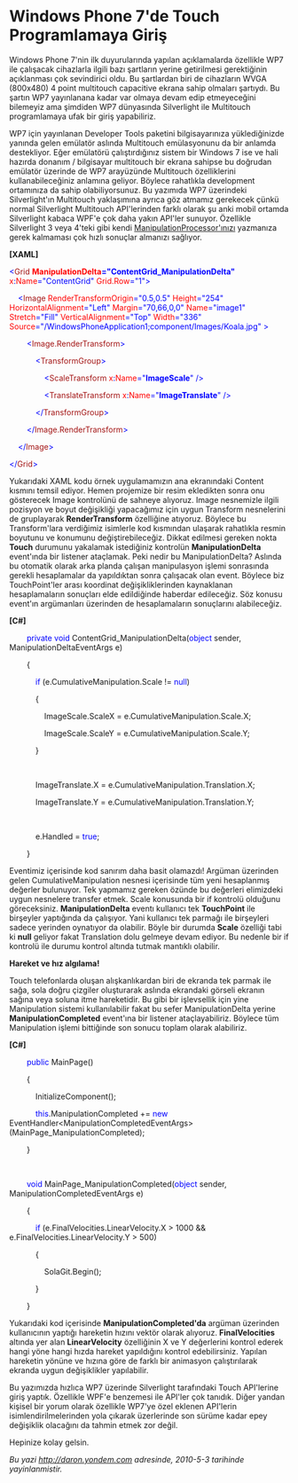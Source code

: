 # Windows Phone 7'de Touch Programlamaya Giriş 

Windows Phone 7'nin ilk duyurularında yapılan açıklamalarda özellikle
WP7 ile çalışacak cihazlarla ilgili bazı şartların yerine getirilmesi
gerektiğinin açıklanması çok sevindirici oldu. Bu şartlardan biri de
cihazların WVGA (800x480) 4 point multitouch capacitive ekrana sahip
olmaları şartıydı. Bu şartın WP7 yayınlanana kadar var olmaya devam edip
etmeyeceğini bilemeyiz ama şimdiden WP7 dünyasında Silverlight ile
Multitouch programlamaya ufak bir giriş yapabiliriz.

WP7 için yayınlanan Developer Tools paketini bilgisayarınıza
yüklediğinizde yanında gelen emülatör aslında Multitouch emülasyonunu da
bir anlamda destekliyor. Eğer emülatörü çalıştırdığınız sistem bir
Windows 7 ise ve hali hazırda donanım / bilgisayar multitouch bir ekrana
sahipse bu doğrudan emülatör üzerinde de WP7 arayüzünde Multitouch
özelliklerini kullanabileceğiniz anlamına geliyor. Böylece rahatlıkla
development ortamınıza da sahip olabiliyorsunuz. Bu yazımıda WP7
üzerindeki Silverlight'ın Multitouch yaklaşımına ayrıca göz atmamız
gerekecek çünkü normal Silverlight Multitouch API'lerinden farklı olarak
şu anki mobil ortamda Silverlight kabaca WPF'e çok daha yakın API'ler
sunuyor. Özellikle Silverlight 3 veya 4'teki gibi kendi
[ManipulationProcessor'ınızı](http://daron.yondem.com/tr/post/ea33f1e2-6209-42c7-8495-747a34771b00)
yazmanıza gerek kalmaması çok hızlı sonuçlar almanızı sağlıyor.

**[XAML]**

<span style="color: blue;">\<</span><span
style="color: #a31515;">Grid</span><span style="color: red;">
**ManipulationDelta**</span><span
style="color: blue;">**="ContentGrid\_ManipulationDelta"**</span><span
style="color: red;">  x</span><span style="color: blue;">:</span><span
style="color: red;">Name</span><span
style="color: blue;">="ContentGrid"</span><span style="color: red;">
Grid.Row</span><span style="color: blue;">="1"\></span>

<span style="color: #a31515;">    </span><span
style="color: blue;">\<</span><span
style="color: #a31515;">Image</span><span style="color: red;">
RenderTransformOrigin</span><span
style="color: blue;">="0.5,0.5"</span><span style="color: red;">
Height</span><span style="color: blue;">="254"</span><span
style="color: red;"> HorizontalAlignment</span><span
style="color: blue;">="Left"</span><span style="color: red;">
Margin</span><span style="color: blue;">="70,66,0,0"</span><span
style="color: red;"> Name</span><span
style="color: blue;">="image1"</span><span style="color: red;">
Stretch</span><span style="color: blue;">="Fill"</span><span
style="color: red;"> VerticalAlignment</span><span
style="color: blue;">="Top"</span><span style="color: red;">
Width</span><span style="color: blue;">="336"</span><span
style="color: red;"> Source</span><span
style="color: blue;">="/WindowsPhoneApplication1;component/Images/Koala.jpg" \></span>

<span style="color: #a31515;">        </span><span
style="color: blue;">\<</span><span
style="color: #a31515;">Image.RenderTransform</span><span
style="color: blue;">\></span>

<span style="color: #a31515;">            </span><span
style="color: blue;">\<</span><span
style="color: #a31515;">TransformGroup</span><span
style="color: blue;">\></span>

<span style="color: #a31515;">                </span><span
style="color: blue;">\<</span><span
style="color: #a31515;">ScaleTransform</span><span style="color: red;">
x</span><span style="color: blue;">:</span><span
style="color: red;">Name</span><span
style="color: blue;">="**ImageScale**" /\></span>

<span style="color: #a31515;">                </span><span
style="color: blue;">\<</span><span
style="color: #a31515;">TranslateTransform</span><span
style="color: red;"> x</span><span style="color: blue;">:</span><span
style="color: red;">Name</span><span
style="color: blue;">="**ImageTranslate**" /\></span>

<span style="color: #a31515;">            </span><span
style="color: blue;">\</</span><span
style="color: #a31515;">TransformGroup</span><span
style="color: blue;">\></span>

<span style="color: #a31515;">        </span><span
style="color: blue;">\</</span><span
style="color: #a31515;">Image.RenderTransform</span><span
style="color: blue;">\></span>

<span style="color: #a31515;">    </span><span
style="color: blue;">\</</span><span
style="color: #a31515;">Image</span><span style="color: blue;">\></span>

<span style="color: blue;">\</</span><span
style="color: #a31515;">Grid</span><span style="color: blue;">\></span>

Yukarıdaki XAML kodu örnek uygulamamızın ana ekranındaki Content kısmını
temsil ediyor. Hemen projemize bir resim ekledikten sonra onu gösterecek
Image kontrolünü de sahneye alıyoruz. Image nesnemizle ilgili pozisyon
ve boyut değişikliği yapacağımız için uygun Transform nesnelerini de
gruplayarak **RenderTransform** özelliğine atıyoruz. Böylece bu
Transform'lara verdiğimiz isimlerle kod kısmından ulaşarak rahatlıkla
resmin boyutunu ve konumunu değiştirebileceğiz. Dikkat edilmesi gereken
nokta **Touch** durumunu yakalamak istediğiniz kontrolün
**ManipulationDelta** event'ında bir listener ataçlamak. Peki nedir bu
ManipulationDelta? Aslında bu otomatik olarak arka planda çalışan
manipulasyon işlemi sonrasında gerekli hesaplamalar da yapıldıktan sonra
çalışacak olan event. Böylece biz TouchPoint'ler arası koordinat
değişikliklerinden kaynaklanan hesaplamaların sonuçları elde edildiğinde
haberdar edileceğiz. Söz konusu event'ın argümanları üzerinden de
hesaplamaların sonuçlarını alabileceğiz.

**[C\#]**

        <span style="color: blue;">private</span> <span
style="color: blue;">void</span> ContentGrid\_ManipulationDelta(<span
style="color: blue;">object</span> sender, ManipulationDeltaEventArgs e)

        {

            <span style="color: blue;">if</span>
(e.CumulativeManipulation.Scale != <span
style="color: blue;">null</span>)

            {

                ImageScale.ScaleX = e.CumulativeManipulation.Scale.X;

                ImageScale.ScaleY = e.CumulativeManipulation.Scale.Y;

            }        

 

            ImageTranslate.X = e.CumulativeManipulation.Translation.X;

            ImageTranslate.Y = e.CumulativeManipulation.Translation.Y;

 

            e.Handled = <span style="color: blue;">true</span>;

        }

Eventimiz içerisinde kod sanırım daha basit olamazdı! Argüman üzerinden
gelen CumulativeManipulation nesnesi içerisinde tüm yeni hesaplanmış
değerler bulunuyor. Tek yapmamız gereken özünde bu değerleri elimizdeki
uygun nesnelere transfer etmek. Scale konusunda bir if kontrolü olduğunu
göreceksiniz. **ManipulationDelta** eventı kullanıcı tek **TouchPoint**
ile birşeyler yaptığında da çalışıyor. Yani kullanıcı tek parmağı ile
birşeyleri sadece yerinden oynatıyor da olabilir. Böyle bir durumda
**Scale** özelliği tabi ki **null** geliyor fakat Translation dolu
gelmeye devam ediyor. Bu nedenle bir if kontrolü ile durumu kontrol
altında tutmak mantıklı olabilir.

**Hareket ve hız algılama!**

Touch telefonlarda oluşan alışkanlıkardan biri de ekranda tek parmak ile
sağa, sola doğru çizgiler oluşturarak aslında ekrandaki görseli ekranın
sağına veya soluna itme hareketidir. Bu gibi bir işlevsellik için yine
Manipulation sistemi kullanılabilir fakat bu sefer ManipulationDelta
yerine **ManipulationCompleted** event'ına bir listener ataçlayabiliriz.
Böylece tüm Manipulation işlemi bittiğinde son sonucu toplam olarak
alabiliriz.

**[C\#]**

        <span style="color: blue;">public</span> MainPage()

        {

            InitializeComponent();

            <span
style="color: blue;">this</span>.ManipulationCompleted += <span
style="color: blue;">new</span>
EventHandler\<ManipulationCompletedEventArgs\>(MainPage\_ManipulationCompleted);

        }

 

        <span style="color: blue;">void</span>
MainPage\_ManipulationCompleted(<span style="color: blue;">object</span>
sender, ManipulationCompletedEventArgs e)

        {

            <span style="color: blue;">if</span>
(e.FinalVelocities.LinearVelocity.X \> 1000 &&
e.FinalVelocities.LinearVelocity.Y \> 500)

            {

                SolaGit.Begin();

            }

        }

Yukarıdaki kod içerisinde **ManipulationCompleted'da** argüman üzerinden
kullanıcının yaptığı hareketin hızını vektör olarak alıyoruz.
**FinalVelocities** altında yer alan **LinearVelocity** özelliğinin X ve
Y değerlerini kontrol ederek hangi yöne hangi hızda hareket yapıldığını
kontrol edebilirsiniz. Yapılan hareketin yönüne ve hızına göre de farklı
bir animasyon çalıştırılarak ekranda uygun değişiklikler yapılabilir.

Bu yazımızda hızlıca WP7 üzerinde Silverlight tarafındaki Touch
API'lerine giriş yaptık. Özellikle WPF'e benzemesi ile API'ler çok
tanıdık. Diğer yandan kişisel bir yorum olarak özellikle WP7'ye özel
eklenen API'lerin isimlendirilmelerinden yola çıkarak üzerlerinde son
sürüme kadar epey değişiklik olacağını da tahmin etmek zor değil.

Hepinize kolay gelsin.


*Bu yazi http://daron.yondem.com adresinde, 2010-5-3 tarihinde yayinlanmistir.*